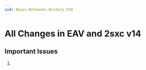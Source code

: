 ```yaml
---
uid: Abyss.Releases.History.V14
---
```


# All Changes in EAV and 2sxc v14


## Important Issues

1. [](xref:Abyss.Releases.History.V14.IssueAssemblyBinding)
